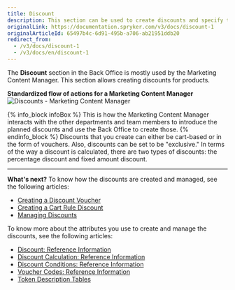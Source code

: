```yaml
---
title: Discount
description: This section can be used to create discounts and specify their types, vouchers, and cart rules, as well as to define what and when to apply the discount to.
originalLink: https://documentation.spryker.com/v3/docs/discount-1
originalArticleId: 65497b4c-6d91-495b-a706-ab21951ddb20
redirect_from:
  - /v3/docs/discount-1
  - /v3/docs/en/discount-1
---
```


The **Discount** section in the Back Office is mostly used by the Marketing Content Manager.
This section allows creating discounts for products.

**Standardized flow of actions for a Marketing Content Manager**
![Discounts - Marketing Content Manager](https://spryker.s3.eu-central-1.amazonaws.com/docs/User+Guides/Back+Office+User+Guides/Discount/discounts-section.png) 

{% info_block infoBox %}
This is how the Marketing Content Manager interacts with the other departments and team members to introduce the planned discounts and use the Back Office to create those.
{% endinfo_block %}
Discounts that you create can either be cart-based or in the form of vouchers. Also, discounts can be set to be "exclusive."
In terms of the way a discount is calculated, there are two types of discounts: the percentage discount and fixed amount discount.

* * *
**What's next?**
To know how the discounts are created and managed, see the following articles:
* [Creating a Discount Voucher](/docs/scos/user/user-guides/{{page.version}}/back-office-user-guide/merchandising/discount/creating-vouchers.html)
* [Creating a Cart Rule Discount](/docs/scos/user/user-guides/{{page.version}}/back-office-user-guide/merchandising/discount/creating-cart-rules.html)
* [Managing Discounts](/docs/scos/user/user-guides/{{page.version}}/back-office-user-guide/merchandising/discount/managing-discounts.html)

To know more about the attributes you use to create and manage the discounts, see the following articles:
* [Discount: Reference Information](/docs/scos/user/user-guides/{{page.version}}/back-office-user-guide/discount/references/discount-reference-information.html)
* [Discount Calculation: Reference Information](/docs/scos/user/user-guides/{{page.version}}/back-office-user-guide/discount/references/discount-calculation-reference-information.html)
* [Discount Conditions: Reference Information](/docs/scos/user/user-guides/{{page.version}}/back-office-user-guide/discount/references/discount-conditions-reference-information.html)
* [Voucher Codes: Reference Information](/docs/scos/user/user-guides/{{page.version}}/back-office-user-guide/discount/references/voucher-codes-reference-information.html)
* [Token Description Tables](/docs/scos/user/user-guides/{{page.version}}/back-office-user-guide/discount/references/token-description-tables.html)
